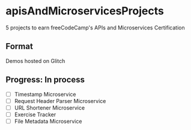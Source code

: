 # apisAndMicroservicesProjects
5 projects to earn freeCodeCamp's APIs and Microservices Certification

## Format
Demos hosted on Glitch

## Progress: In process
- [ ] Timestamp Microservice
- [ ] Request Header Parser Microservice
- [ ] URL Shortener Microservice
- [ ] Exercise Tracker
- [ ] File Metadata Microservice

